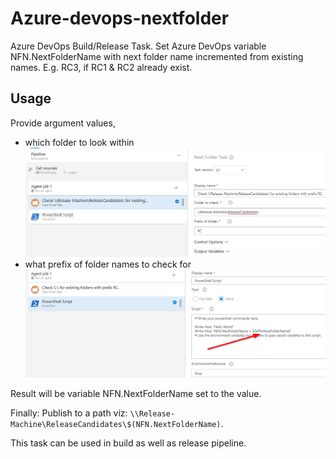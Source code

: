 # Azure-devops-nextfolder
Azure DevOps Build/Release Task. Set Azure DevOps variable NFN.NextFolderName with next folder name incremented from existing names. E.g. RC3, if RC1 & RC2 already exist.

## Usage
Provide argument values,

* which folder to look within
![Next Folder Name Usage](https://raw.githubusercontent.com/dp7g09/azure-devops-nextfolder/master/images/screenshots/nfn1.png)
* what prefix of folder names to check for
![Next Folder Name Variable Name](https://raw.githubusercontent.com/dp7g09/azure-devops-nextfolder/master/images/screenshots/nfn2.png)

Result will be variable NFN.NextFolderName set to the value.

Finally:
Publish to a path viz: `\\Release-Machine\ReleaseCandidates\$(NFN.NextFolderName)`.

This task can be used in build as well as release pipeline.
